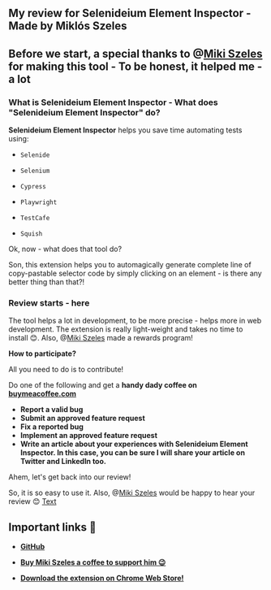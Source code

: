 ## My review for Selenideium Element Inspector - Made by Miklós Szeles

## Before we start, a special thanks to @[Miki Szeles](@mszeles) for making this tool - To be honest, it helped me - a lot

### What is Selenideium Element Inspector - What does "Selenideium Element Inspector" do?

**Selenideium Element Inspector** helps you save time automating tests using:

- `Selenide`

- `Selenium`

- `Cypress`

- `Playwright`

- `TestCafe`

- `Squish`

Ok, now - what does that tool do?

Son, this extension helps you to automagically generate complete line of copy-pastable selector code by simply clicking on an element - is there any better thing than that?!

### Review starts - here

The tool helps a lot in development, to be more precise - helps more in web development. The extension is really light-weight and takes no time to install 😊. Also, @[Miki Szeles](@mszeles) made a rewards program! 

**How to participate?**

All you need to do is to contribute!

Do one of the following and get a **handy dady coffee on [buymeacoffee.com](https://buymeacoffee.com)**

- **Report a valid bug**
- **Submit an approved feature request**
- **Fix a reported bug**
- **Implement an approved feature request**
- **Write an article about your experiences with Selenideium Element Inspector. In this case, you can be sure I will share your article on Twitter and LinkedIn too.**

Ahem, let's get back into our review!

So, it is so easy to use it. Also, @[Miki Szeles](@mszeles) would be happy to hear your review 😊
[Text](Link)
## Important links 🔗

- **[GitHub](https://github.com/mszeles/selenideium-element-inspector)**

- **[Buy Miki Szeles a coffee to support him 😉](https://www.buymeacoffee.com/mikiszeles)**

- **[Download the extension on Chrome Web Store!](https://chrome.google.com/webstore/detail/selenideium-element-inspe/mgfhljklijclnfeglclagdeoiknnmnda)**